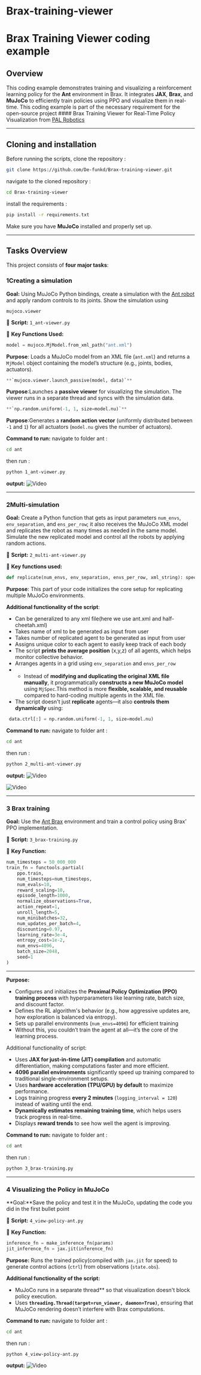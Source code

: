# Brax-training-viewer 
# Brax Training Viewer coding example

## Overview

This coding example demonstrates training and visualizing a reinforcement learning policy for the **Ant** environment in Brax. It integrates **JAX**, **Brax**, and **MuJoCo** to efficiently train policies using PPO and visualize them in real-time.
This coding example is part of the necessary requirement for the open-source project #### Brax Training Viewer for Real-Time Policy Visualization from [PAL Robotics]("https://pal-robotics.com/")

---

##  Cloning and installation

Before running the scripts, clone the repository :
```sh
git clone https://github.com/De-funkd/Brax-training-viewer.git
```
navigate to the cloned repository :
```sh
cd Brax-training-viewer 
```
install the requirements : 
```sh
pip install -r requirements.txt
```

Make sure you have **MuJoCo** installed and properly set up.

---

## Tasks Overview

This project consists of **four major tasks**:

### 1️Creating a simulation 

**Goal:** Using MuJoCo Python bindings, create a simulation with the [Ant robot](https://github.com/openai/gym/blob/master/gym/envs/mujoco/assets/ant.xml) and apply random controls to its joints. Show the simulation using

```
mujoco.viewer
```

🔹 **Script:** `1_ant-viewer.py`

🔹 **Key Functions Used:**

```python
model = mujoco.MjModel.from_xml_path("ant.xml")
```
**Purpose**: Loads a MuJoCo model from an XML file (`ant.xml`) and returns a `MjModel` object containing the model’s structure (e.g., joints, bodies, actuators).

```python
**`mujoco.viewer.launch_passive(model, data)`**
```
**Purpose**:Launches a **passive viewer** for visualizing the simulation. The viewer runs in a separate thread and syncs with the simulation data.

```python
**`np.random.uniform(-1, 1, size=model.nu)`**
```
**Purpose**:Generates a **random action vector** (uniformly distributed between `-1` and `1`) for all actuators (`model.nu` gives the number of actuators).

**Command to run:**
navigate to folder ant : 
```sh
cd ant 
```
then run : 
```sh
python 1_ant-viewer.py
```

**output:** 
![Video](./assets/1.gif)

---

### 2️Multi-simulation 

**Goal:** Create a Python function that gets as input parameters `num_envs`, `env_separation`, and `ens_per_row`; it also receives the MuJoCo XML model and replicates the robot as many times as needed in the same model. Simulate the new replicated model and control all the robots by applying random actions.

🔹 **Script:** `2_multi-ant-viewer.py`

🔹 **Key functions used:**

```python
def replicate(num_envs, env_separation, envs_per_row, xml_string): spec = mujoco.MjSpec.from_string(xml_string) spec.copy_during_attach = True new_spec = mujoco.MjSpec() new_spec.copy_during_attach = True colors = generate_unique_colors(num_envs)
```
**Purpose**: This part of your code initializes the core setup for replicating multiple MuJoCo environments.

**Additional functionality of the script**:
- Can be generalized to any xml file(here we use ant.xml and half-cheetah.xml)
- Takes name of xml to be generated as input from user 
- Takes number of replicated agent to be generated as input from user
- Assigns unique color to each agent to easily keep track of each body
- The script **prints the average position** (x,y,z) of all agents, which helps monitor collective behavior.
- Arranges agents in a grid using `env_separation` and `envs_per_row`
- - Instead of **modifying and duplicating the original XML file manually**, it programmatically **constructs a new MuJoCo model** using `MjSpec`.This method is more **flexible, scalable, and reusable** compared to hard-coding multiple agents in the XML file.
- The script doesn't just **replicate** agents—it also **controls them dynamically** using:
 
```python
 data.ctrl[:] = np.random.uniform(-1, 1, size=model.nu)
 ```

**Command to run:**
navigate to folder ant : 
```sh
cd ant 
```
then run : 
```sh
python 2_multi-ant-viewer.py
```

**output:** 
![Video](./assets/2(a).gif)

![Video](./assets/2(b).gif)




---

### 3️ Brax training 

**Goal:** Use the [Ant Brax](https://github.com/google/brax/blob/main/brax/envs/ant.py) environment and train a control policy using Brax’ PPO implementation.

🔹 **Script:** `3_brax-training.py`

🔹 **Key Function:**

```python
num_timesteps = 50_000_000
train_fn = functools.partial(
    ppo.train,
    num_timesteps=num_timesteps,
    num_evals=10,
    reward_scaling=10,
    episode_length=1000,
    normalize_observations=True,
    action_repeat=1,
    unroll_length=5,
    num_minibatches=32,
    num_updates_per_batch=4,
    discounting=0.97,
    learning_rate=3e-4,
    entropy_cost=1e-2,
    num_envs=4096,
    batch_size=2048,
    seed=1
)
```
***
**Purpose:**
- Configures and initializes the **Proximal Policy Optimization (PPO) training process** with hyperparameters like learning rate, batch size, and discount factor.
- Defines the RL algorithm's behavior (e.g., how aggressive updates are, how exploration is balanced via entropy).
- Sets up parallel environments (`num_envs=4096`) for efficient training
- Without this, you couldn’t train the agent at all—it’s the core of the learning process.

Additional functionality of script:
- Uses **JAX for just-in-time (JIT) compilation** and automatic differentiation, making computations faster and more efficient.
-  **4096 parallel environments** significantly speed up training compared to traditional single-environment setups.
- Uses **hardware acceleration (TPU/GPU) by default** to maximize performance.
- Logs training progress **every 2 minutes** (`logging_interval = 120`) instead of waiting until the end.
- **Dynamically estimates remaining training time**, which helps users track progress in real-time.
- Displays **reward trends** to see how well the agent is improving.
  
**Command to run:**
navigate to folder ant : 
```sh
cd ant 
```
then run : 
```sh
python 3_brax-training.py
```

---

### 4️ Visualizing the Policy in MuJoCo

**Goal:**Save the policy and test it in the MuJoCo, updating the code you did in the first bullet point

🔹 **Script:** `4_view-policy-ant.py`

🔹 **Key Function:**

```python
inference_fn = make_inference_fn(params)
jit_inference_fn = jax.jit(inference_fn)
```

**Purpose:** Runs the trained policy(compiled with `jax.jit` for speed) to generate control actions (`ctrl`) from observations (`state.obs`).

**Additional functionality of the script:**
- MuJoCo runs in a separate thread** so that visualization doesn't block policy execution.  
- Uses **`threading.Thread(target=run_viewer, daemon=True)`**, ensuring that MuJoCo rendering doesn’t interfere with Brax computations.
  

**Command to run:**
navigate to folder ant : 
```sh
cd ant 
```
then run : 
```sh
python 4_view-policy-ant.py
```

**output:** 
![Video](./assets/4.gif)